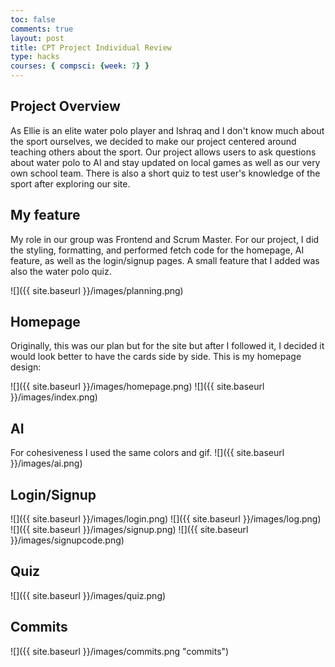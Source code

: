 ```yaml
---
toc: false
comments: true
layout: post
title: CPT Project Individual Review
type: hacks
courses: { compsci: {week: 7} }
---
```


## Project Overview

As Ellie is an elite water polo player and Ishraq and I don't know much about the sport ourselves, we decided to make our project centered around teaching others about the sport. Our project allows users to ask questions about water polo to AI and stay updated on local games as well as our very own school team. There is also a short quiz to test user's knowledge of the sport after exploring our site. 

## My feature 
My role in our group was Frontend and Scrum Master. For our project, I did the styling, formatting, and performed fetch code for the homepage, AI feature, as well as the login/signup pages. A small feature that I added was also the water polo quiz. 

![]({{ site.baseurl }}/images/planning.png)

## Homepage 
Originally, this was our plan but for the site but after I followed it, I decided it would look better to have the cards side by side. This is my homepage design: 

![]({{ site.baseurl }}/images/homepage.png)
![]({{ site.baseurl }}/images/index.png)

## AI
For cohesiveness I used the same colors and gif. 
![]({{ site.baseurl }}/images/ai.png)

## Login/Signup
![]({{ site.baseurl }}/images/login.png)
![]({{ site.baseurl }}/images/log.png)
![]({{ site.baseurl }}/images/signup.png)
![]({{ site.baseurl }}/images/signupcode.png)

## Quiz
![]({{ site.baseurl }}/images/quiz.png)

## Commits 
![]({{ site.baseurl }}/images/commits.png "commits")
